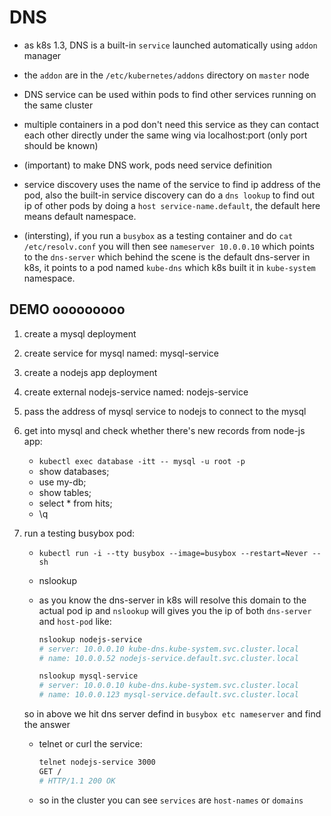 # DNS

- as k8s 1.3, DNS is a built-in `service` launched automatically using `addon` manager

- the `addon` are in the `/etc/kubernetes/addons` directory on `master` node

- DNS service can be used within pods to find other services running on the same cluster

- multiple containers in a pod don't need this service as they can contact each other
directly under the same wing via localhost:port (only port should be known)

- (important) to make DNS work, pods need service definition

- service discovery uses the name of the service to find ip address of the pod, also
the built-in service discovery can do a `dns lookup` to find out ip of other pods by
doing a `host service-name.default`, the default here means default namespace.

- (intersting), if you run a `busybox` as a testing container and do `cat /etc/resolv.conf`
you will then see `nameserver 10.0.0.10` which points to the `dns-server` which behind the
scene is the default dns-server in k8s, it points to a pod named `kube-dns` which k8s built
it in `kube-system` namespace.

## DEMO ooooooooo

1. create a mysql deployment

2. create service for mysql named: mysql-service

3. create a nodejs app deployment

4. create external nodejs-service named: nodejs-service

5. pass the address of mysql service to nodejs to connect to the mysql

6. get into mysql and check whether there's new records from node-js app:
    - `kubectl exec database -itt -- mysql -u root -p`
    - show databases;
    - use my-db;
    - show tables;
    - select * from hits;
    - \q

7. run a testing busybox pod:
    - `kubectl run -i --tty busybox --image=busybox --restart=Never -- sh`
    - nslookup
    - as you know the dns-server in k8s will resolve this domain to the actual pod ip
    and `nslookup` will gives you the ip of both `dns-server` and `host-pod` like:

        ``` sh
        nslookup nodejs-service
        # server: 10.0.0.10 kube-dns.kube-system.svc.cluster.local
        # name: 10.0.0.52 nodejs-service.default.svc.cluster.local

        nslookup mysql-service
        # server: 10.0.0.10 kube-dns.kube-system.svc.cluster.local
        # name: 10.0.0.123 mysql-service.default.svc.cluster.local
        ```

    so in above we hit dns server defind in `busybox etc nameserver` and find the answer
    - telnet or curl the service:
    
        ``` sh
        telnet nodejs-service 3000
        GET /
        # HTTP/1.1 200 OK
        ```
    
    - so in the cluster you can see `services` are `host-names` or `domains`
